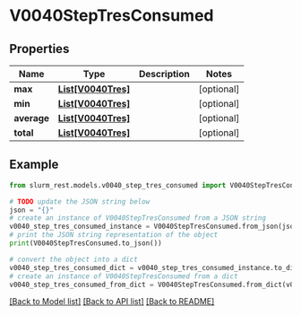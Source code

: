 # V0040StepTresConsumed


## Properties

Name | Type | Description | Notes
------------ | ------------- | ------------- | -------------
**max** | [**List[V0040Tres]**](V0040Tres.md) |  | [optional] 
**min** | [**List[V0040Tres]**](V0040Tres.md) |  | [optional] 
**average** | [**List[V0040Tres]**](V0040Tres.md) |  | [optional] 
**total** | [**List[V0040Tres]**](V0040Tres.md) |  | [optional] 

## Example

```python
from slurm_rest.models.v0040_step_tres_consumed import V0040StepTresConsumed

# TODO update the JSON string below
json = "{}"
# create an instance of V0040StepTresConsumed from a JSON string
v0040_step_tres_consumed_instance = V0040StepTresConsumed.from_json(json)
# print the JSON string representation of the object
print(V0040StepTresConsumed.to_json())

# convert the object into a dict
v0040_step_tres_consumed_dict = v0040_step_tres_consumed_instance.to_dict()
# create an instance of V0040StepTresConsumed from a dict
v0040_step_tres_consumed_from_dict = V0040StepTresConsumed.from_dict(v0040_step_tres_consumed_dict)
```
[[Back to Model list]](../README.md#documentation-for-models) [[Back to API list]](../README.md#documentation-for-api-endpoints) [[Back to README]](../README.md)


